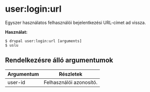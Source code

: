 # user:login:url
Egyszer használatos felhasználói bejelentkezési URL-címet ad vissza.

**Használat:**
```
$ drupal user:login:url [arguments]
$ uslu  
```

## Rendelkezésre álló argumentumok
Argumentum | Részletek
---------|-------------
user-id | Felhasználói azonosító.
